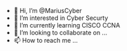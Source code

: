- 👋 Hi, I’m @MariusCyber
- 👀 I’m interested in Cyber Securty
- 🌱 I’m currently learning CISCO CCNA
- 💞️ I’m looking to collaborate on ...
- 📫 How to reach me ...

<!---
Marius081/Marius081 is a ✨ special ✨ repository because its `README.md` (this file) appears on your GitHub profile.
You can click the Preview link to take a look at your changes.
--->
